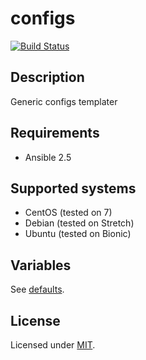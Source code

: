 # configs

[![Build Status](https://travis-ci.org/krzysztof-magosa/ansible-role-configs.svg?branch=master)](https://travis-ci.org/krzysztof-magosa/ansible-role-configs)

## Description
Generic configs templater

## Requirements
* Ansible 2.5

## Supported systems
* CentOS (tested on 7)
* Debian (tested on Stretch)
* Ubuntu (tested on Bionic)

## Variables
See [defaults](defaults/main.yml).

## License
Licensed under [MIT](LICENSE.txt).
